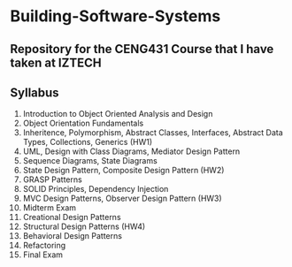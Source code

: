 # Building-Software-Systems
## Repository for the CENG431 Course that I have taken at IZTECH

## Syllabus
1. Introduction to Object Oriented Analysis and Design
2. Object Orientation Fundamentals
3. Inheritence, Polymorphism, Abstract Classes, Interfaces, Abstract Data Types, Collections, Generics (HW1)
4. UML, Design with Class Diagrams, Mediator Design Pattern
5. Sequence Diagrams, State Diagrams
6. State Design Pattern, Composite Design Pattern (HW2)
7. GRASP Patterns
8. SOLID Principles, Dependency Injection
9. MVC Design Patterns, Observer Design Pattern (HW3)
10. Midterm Exam
11. Creational Design Patterns
12. Structural Design Patterns (HW4)
13. Behavioral Design Patterns
14. Refactoring
15. Final Exam

